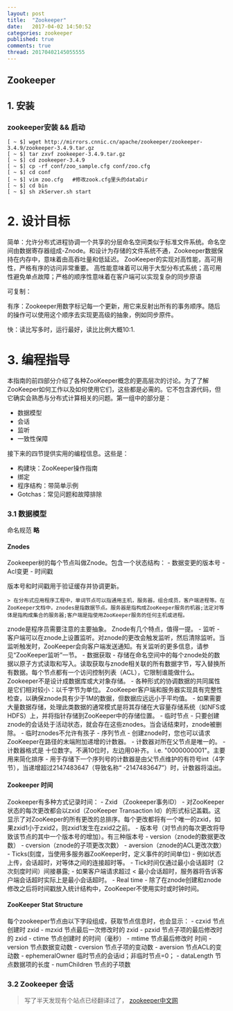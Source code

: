 ```yaml
---
layout: post
title:  "Zookeeper"
date:   2017-04-02 14:50:52
categories: zookeeper
published: true
comments: true
thread: 20170402145055555
---
```


Zookeeper
---


## 1. 安装

### zookeeper安装 && 启动

```shell
[ ~ $] wget http://mirrors.cnnic.cn/apache/zookeeper/zookeeper-3.4.9/zookeeper-3.4.9.tar.gz
[ ~ $] tar zxvf zookeeper-3.4.9.tar.gz
[ ~ $] cd zookeeper-3.4.9
[ ~ $] cp -rf conf/zoo_sample.cfg conf/zoo.cfg
[ ~ $] cd conf
[ ~ $] vim zoo.cfg   #修改zook.cfg里头的dataDir
[ ~ $] cd bin
[ ~ $] sh zkServer.sh start
```

# 2. 设计目标
简单：允许分布式进程协调一个共享的分层命名空间类似于标准文件系统。命名空间由数据寄存器组成-Znode。和设计为存储的文件系统不通，Zookeeper数据保持在内存中，意味着由高吞吐量和低延迟。
ZooKeeper的实现对高性能，高可用性，严格有序的访问非常重要。
高性能意味着可以用于大型分布式系统；高可用性避免单点故障；严格的顺序性意味着在客户端可以实现复杂的同步原语

可复制：

有序：Zookeeper用数字标记每一个更新，用它来反射出所有的事务顺序。随后的操作可以使用这个顺序去实现更高级的抽象，例如同步原件。


快：读比写多时，运行最好，读比比例大概10:1.

# 3. 编程指导
本指南的前四部分介绍了各种ZooKeeper概念的更高层次的讨论。为了了解ZooKeeper如何工作以及如何使用它们，这些都是必需的。它不包含源代码，但它确实会熟悉与分布式计算相关的问题。第一组中的部分是：
- 数据模型
- 会话
- 监听
- 一致性保障

接下来的四节提供实用的编程信息。这些是：
- 构建块：ZooKeeper操作指南
- 绑定
- 程序结构：带简单示例
- Gotchas：常见问题和故障排除


### 3.1 数据模型
命名规范 **略**

#### Znodes
Zookeeper树的每个节点叫做Znode。包含一个状态结构：
    - 数据变更的版本号
    - Acl变更
    - 时间戳

版本号和时间戳用于验证缓存并协调更新。

    > 在分布式应用程序工程中，单词节点可以指通用主机，服务器，组合成员，客户端进程等。在ZooKeeper文档中，znodes是指数据节点。服务器是指构成ZooKeeper服务的机器;法定对等体是指构成集合的服务器;客户端是指使用ZooKeeper服务的任何主机或进程。

znode是程序员需要注意的主要抽象。 Znode有几个特点，值得一提。
    - 监听
        - 客户端可以在znode上设置监听。对znode的更改会触发监听，然后清除监听。当监听触发时，ZooKeeper会向客户端发送通知。有关监听的更多信息，请参见“ZooKeeper监听”一节。
    - 数据获取
        - 存储在命名空间中的每个znode处的数据以原子方式读取和写入。读取获取与znode相关联的所有数据字节，写入替换所有数据。每个节点都有一个访问控制列表（ACL），它限制谁能做什么。Zookeeper不是设计成数据库或大对象存储。
        - 各种形式的协调数据的共同属性是它们相对较小：以千字节为单位。 ZooKeeper客户端和服务器实现具有完整性检查，以确保znode具有少于1M的数据，但数据应远远小于平均值。
        - 如果需要大量数据存储，处理此类数据的通常模式是将其存储在大容量存储系统（如NFS或HDFS）上，并将指针存储到ZooKeeper中的存储位置。
    - 临时节点
        - 只要创建znode的会话处于活动状态，就会存在这些znodes。当会话结束时，znode被删除。
        - 临时znodes不允许有孩子
    - 序列节点
        - 创建znode时，您也可以请求ZooKeeper在路径的末端附加递增的计数器。
        - 计数器对所在父节点是唯一的。
        - 计数器格式是 十位数字。不满10位时，左边用0补齐。 i.e. "<path>0000000001"。主要用来简化排序
        - 用于存储下一个序列号的计数器是由父节点维护的有符号int（4字节），当递增超过2147483647（导致名称“<path> -2147483647”）时，计数器将溢出。

#### Zookeeper 时间
Zookeeper有多种方式记录时间：
    - Zxid （Zookeeper事务ID）
        - 对ZooKeeper状态的每次更改都会以zxid（ZooKeeper Transaction Id）的形式标记盖戳。这显示了对ZooKeeper的所有更改的总排序。每个更改都将有一个唯一的zxid，如果zxid1小于zxid2，则zxid1发生在zxid2之前。
    - 版本号（对节点的每次更改将导致该节点的其中一个版本号的增加）。有三种版本号
        - version（znode的数据更改数）
        - cversion（znode的子项更改次数）
        - aversion（znode的ACL更改次数）
    - Ticks(刻度，当使用多服务器ZooKeeper时，定义事件的时间单位)
        - 例如状态上传，会话超时，对等体之间的连接超时等。
        - Tick时间仅通过最小会话超时（2次刻度时间）间接暴露;
        - 如果客户端请求超过 < 最小会话超时，服务器将告诉客户端会话超时实际上是最小会话超时。
    - Real time
        - 除了在znode创建和znode修改之后将时间戳放入统计结构中，ZooKeeper不使用实时或时钟时间。

#### ZooKeeper Stat Structure
每个zookeeper节点由以下字段组成，获取节点信息时，也会显示：
    - czxid 节点创建时 zxid
    - mzxid 节点最后一次修改时的 zxid
    - pzxid 节点子项的最后修改时的 zxid
    - ctime 节点创建时 的时间（毫秒）
    - mtime 节点最后修改时 时间
    - version 节点数据变动数
    - cversion 节点子项的变动数
    - aversion 节点ACL的变动数
    - ephemeralOwner 临时节点的会话id；非临时节点=0；
    - dataLength 节点数据项的长度
    - numChildren 节点的子项数

### 3.2 Zookeeper 会话


> 写了半天发现有个站点已经翻译过了， [zookeeper中文网](http://zookeeper.majunwei.com/document/3.4.6/DeveloperProgrammerGuide.html)
